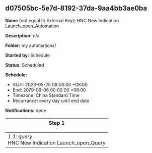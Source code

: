 ## d07505bc-5e7d-8192-37da-9aa4bb3ae0ba

**Name** (not equal to External Key)**:** HNC New Indication Launch_open_Automation

**Description:** n/a

**Folder:** my automations/

**Started by:** Schedule

**Status:** Scheduled

**Schedule:**

* Start: 2023-05-25 08:00:00 +08:00
* End: 2079-06-06 00:00:00 +08:00
* Timezone: China Standard Time
* Recurrance: every day until end date

**Notifications:** _none_


| Step 1<br>_<small>-</small>_ |
| --- |
| _1.1: query_<br>HNC New Indication Launch_open_Query |
